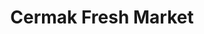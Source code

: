 ---
title: "Cermak Fresh Market"
url: /chicago/cermak-fresh-market-west-belmont-avenue/
shop: supermarket
---